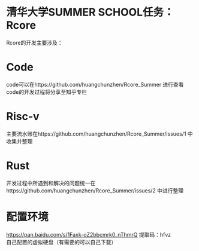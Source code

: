 # 清华大学SUMMER SCHOOL任务：Rcore
Rcore的开发主要涉及：
# Code
code可以在https://github.com/huangchunzhen/Rcore_Summer 进行查看 
<br /> code的开发过程将分享至知乎专栏

# Risc-v
主要流水账在https://github.com/huangchunzhen/Rcore_Summer/issues/1 中收集并整理

# Rust
开发过程中所遇到和解决的问题统一在https://github.com/huangchunzhen/Rcore_Summer/issues/2 中进行整理

# 配置环境
https://pan.baidu.com/s/1Faxk-oZ2bbcmrk0_nThmrQ  提取码：hfvz
<br /> 自己配置的虚拟硬盘（有需要的可以自己下载）




